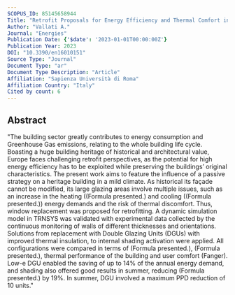 ```yaml
---
SCOPUS_ID: 85145658944
Title: "Retrofit Proposals for Energy Efficiency and Thermal Comfort in Historic Public Buildings: The Case of the Engineering Faculty’s Seat of Sapienza University"
Author: "Vallati A."
Journal: "Energies"
Publication Date: {'$date': '2023-01-01T00:00:00Z'}
Publication Year: 2023
DOI: "10.3390/en16010151"
Source Type: "Journal"
Document Type: "ar"
Document Type Description: "Article"
Affiliation: "Sapienza Università di Roma"
Affiliation Country: "Italy"
Cited by count: 6
---
```


## Abstract
"The building sector greatly contributes to energy consumption and Greenhouse Gas emissions, relating to the whole building life cycle. Boasting a huge building heritage of historical and architectural value, Europe faces challenging retrofit perspectives, as the potential for high energy efficiency has to be exploited while preserving the buildings’ original characteristics. The present work aims to feature the influence of a passive strategy on a heritage building in a mild climate. As historical its façade cannot be modified, its large glazing areas involve multiple issues, such as an increase in the heating ((Formula presented.) and cooling ((Formula presented.)) energy demands and the risk of thermal discomfort. Thus, window replacement was proposed for retrofitting. A dynamic simulation model in TRNSYS was validated with experimental data collected by the continuous monitoring of walls of different thicknesses and orientations. Solutions from replacement with Double Glazing Units (DGUs) with improved thermal insulation, to internal shading activation were applied. All configurations were compared in terms of (Formula presented.), (Formula presented.), thermal performance of the building and user comfort (Fanger). Low-e DGU enabled the saving of up to 14% of the annual energy demand, and shading also offered good results in summer, reducing (Formula presented.) by 19%. In summer, DGU involved a maximum PPD reduction of 10 units."
